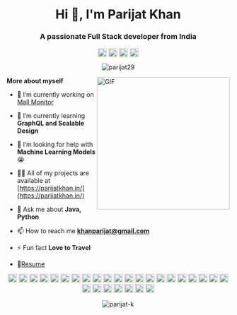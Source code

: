 <h1 align="center">Hi 👋, I'm Parijat Khan</h1>
<h3 align="center">A passionate Full Stack developer from India</h3>
<p align="center">
  <a href="https://linkedin.com/in/parijat29" target="blank"><img align="center" src="https://cdn.jsdelivr.net/npm/simple-icons@3.0.1/icons/linkedin.svg" alt="Parijat's LinkedIn" height="20" width="20" /></a>
  <a href="https://t.me/parijatk" target="blank"><img align="center" alt="Parijat's Telegram" height="20" width="20" src="https://cdn.jsdelivr.net/npm/simple-icons@v3/icons/telegram.svg" /></a>
  <a href="https://www.instagram.com/parijatkhan/" target="blank"><img align="center" src="https://cdn.jsdelivr.net/npm/simple-icons@v3/icons/instagram.svg" alt="Parijat's LinkedIn" height="20" width="20" /></a>
  <a href="https://www.codechef.com/users/parijat29" target="blank"><img align="center" alt="Parijat's Telegram" height="20" width="20" src="https://cdn.jsdelivr.net/npm/simple-icons@v3/icons/codechef.svg" /></a>
  
</p>   

<p align="center"> <img src="https://komarev.com/ghpvc/?username=parijat29" alt="parijat29" /> </p>

<img align="right" height=300 alt="GIF" src="https://media.giphy.com/media/IoP0PvbbSWGAM/giphy.gif" />

**More about myself**

- 🔭 I’m currently working on [Mall Monitor](https://github.com/Build-with-AI-a-team)

- 🌱 I’m currently learning **GraphQL and Scalable Design**

- 🤔 I’m looking for help with **Machine Learning Models** 😭

- 👨‍💻 All of my projects are available at [https://parijatkhan.in/](https://parijatkhan.in/)

- 💬 Ask me about **Java, Python**

- 📫 How to reach me **khanparijat@gmail.com**

- ⚡ Fun fact **Love to Travel**

- 📝[Resume](https://drive.google.com/file/d/1-IA8qXglvNattVMLQg-LGpGkoxVZB70x/view)

<p align="center"><img src="https://devicons.github.io/devicon/devicon.git/icons/vuejs/vuejs-original-wordmark.svg" alt="vuejs" width="20" height="20"/> <img src="https://devicons.github.io/devicon/devicon.git/icons/react/react-original-wordmark.svg" alt="react" width="20" height="20"/> <img src="https://devicons.github.io/devicon/devicon.git/icons/amazonwebservices/amazonwebservices-original-wordmark.svg" alt="aws" width="20" height="20"/> <img src="https://devicons.github.io/devicon/devicon.git/icons/android/android-original-wordmark.svg" alt="android" width="20" height="20"/> <img src="https://devicons.github.io/devicon/devicon.git/icons/c/c-original.svg" alt="c" width="20" height="20"/> <img src="https://devicons.github.io/devicon/devicon.git/icons/cplusplus/cplusplus-original.svg" alt="cplusplus" width="20" height="20"/> <img src="https://devicons.github.io/devicon/devicon.git/icons/css3/css3-original-wordmark.svg" alt="css3" width="20" height="20"/> <img src="https://devicons.github.io/devicon/devicon.git/icons/csharp/csharp-original.svg" alt="csharp" width="20" height="20"/> <img src="https://devicons.github.io/devicon/devicon.git/icons/d3js/d3js-original.svg" alt="d3js" width="20" height="20"/> <img src="https://devicons.github.io/devicon/devicon.git/icons/django/django-original.svg" alt="django" width="20" height="20"/> <img src="https://devicons.github.io/devicon/devicon.git/icons/docker/docker-original-wordmark.svg" alt="docker" width="20" height="20"/> <img src="https://devicons.github.io/devicon/devicon.git/icons/dot-net/dot-net-original-wordmark.svg" alt="dotnet" width="20" height="20"/> <img src="https://devicons.github.io/devicon/devicon.git/icons/electron/electron-original.svg" alt="electron" width="20" height="20"/> <img src="https://devicons.github.io/devicon/devicon.git/icons/go/go-original.svg" alt="go" width="20" height="20"/> <img src="https://devicons.github.io/devicon/devicon.git/icons/java/java-original-wordmark.svg" alt="java" width="20" height="20"/> <img src="https://devicons.github.io/devicon/devicon.git/icons/javascript/javascript-original.svg" alt="javascript" width="20" height="20"/> <img src="https://devicons.github.io/devicon/devicon.git/icons/typescript/typescript-original.svg" alt="typescript" width="20" height="20"/> <img src="https://devicons.github.io/devicon/devicon.git/icons/mongodb/mongodb-original-wordmark.svg" alt="mongodb" width="20" height="20"/> <img src="https://devicons.github.io/devicon/devicon.git/icons/mysql/mysql-original-wordmark.svg" alt="mysql" width="20" height="20"/> <img src="https://devicons.github.io/devicon/devicon.git/icons/redis/redis-original-wordmark.svg" alt="redis" width="20" height="20"/> <img src="https://devicons.github.io/devicon/devicon.git/icons/rust/rust-plain.svg" alt="rust" width="20" height="20"/> <img src="https://devicons.github.io/devicon/devicon.git/icons/nodejs/nodejs-original-wordmark.svg" alt="nodejs" width="20" height="20"/> <img src="https://devicons.github.io/devicon/devicon.git/icons/python/python-original-wordmark.svg" alt="python" width="20" height="20"/> <img src="https://devicons.github.io/devicon/devicon.git/icons/oracle/oracle-original.svg" alt="oracle" width="20" height="20"/> <img src="https://devicons.github.io/devicon/devicon.git/icons/redux/redux-original.svg" alt="redux" width="20" height="20"/> <img src="https://devicons.github.io/devicon/devicon.git/icons/express/express-original-wordmark.svg" alt="express" width="20" height="20"/> <img src="https://cdn.jsdelivr.net/npm/simple-icons@3.1.0/icons/flutter.svg" alt="flutter" width="20" height="20"/> <img src="https://cdn.jsdelivr.net/npm/simple-icons@3.1.0/icons/dart.svg" alt="dart" width="20" height="20"/></p>
<p align="center"> <img src="https://github-readme-stats.vercel.app/api?username=parijat-k&show_icons=true" alt="parijat-k" /> </p>
